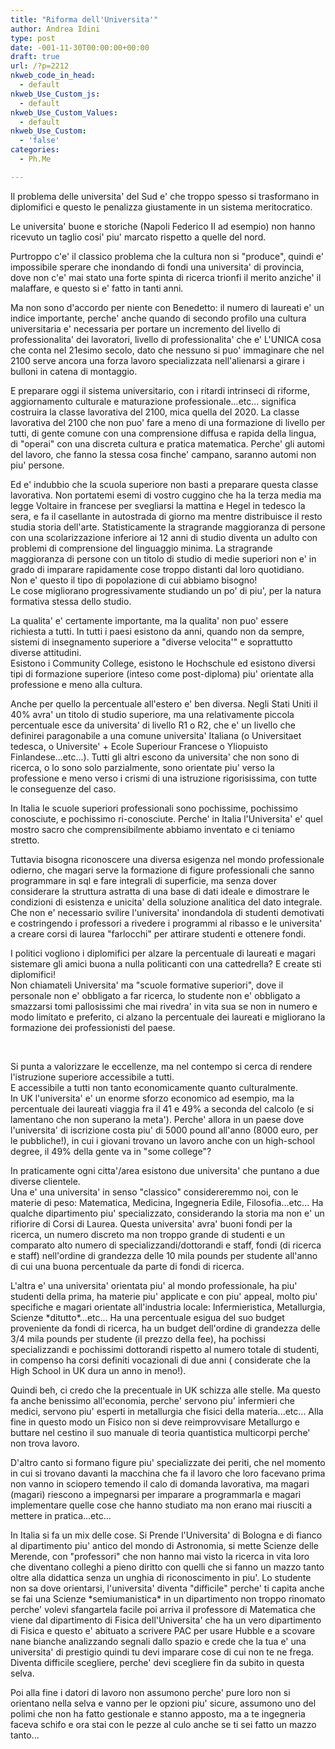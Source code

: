 ```yaml
---
title: "Riforma dell'Universita'"
author: Andrea Idini
type: post
date: -001-11-30T00:00:00+00:00
draft: true
url: /?p=2212
nkweb_code_in_head:
  - default
nkweb_Use_Custom_js:
  - default
nkweb_Use_Custom_Values:
  - default
nkweb_Use_Custom:
  - 'false'
categories:
  - Ph.Me

---
```

Il problema delle universita' del Sud e' che troppo spesso si trasformano in diplomifici e questo le penalizza giustamente in un sistema meritocratico.

Le universita' buone e storiche (Napoli Federico II ad esempio) non hanno ricevuto un taglio cosi' piu' marcato rispetto a quelle del nord.

Purtroppo c'e' il classico problema che la cultura non si "produce", quindi e' impossibile sperare che inondando di fondi una universita' di provincia, dove non c'e' mai stato una forte spinta di ricerca trionfi il merito anziche' il malaffare, e questo si e' fatto in tanti anni.

Ma non sono d'accordo per niente con Benedetto: il numero di laureati e' un indice importante, perche' anche quando di secondo profilo una cultura universitaria e' necessaria per portare un incremento del livello di professionalita' dei lavoratori, livello di professionalita' che e' L'UNICA cosa che conta nel 21esimo secolo, dato che nessuno si puo' immaginare che nel 2100 serve ancora una forza lavoro specializzata nell'alienarsi a girare i bulloni in catena di montaggio.

E preparare oggi il sistema universitario, con i ritardi intrinseci di riforme, aggiornamento culturale e maturazione professionale...etc... significa costruira la classe lavorativa del 2100, mica quella del 2020. La classe lavorativa del 2100 che non puo' fare a meno di una formazione di livello per tutti, di gente comune con una comprensione diffusa e rapida della lingua, di "operai" con una discreta cultura e pratica matematica. Perche' gli automi del lavoro, che fanno la stessa cosa finche' campano, saranno automi non piu' persone.

Ed e' indubbio che la scuola superiore non basti a preparare questa classe lavorativa. Non portatemi esemi di vostro cuggino che ha la terza media ma legge Voltaire in francese per svegliarsi la mattina e Hegel in tedesco la sera, e fa il casellante in autostrada di giorno ma mentre distribuisce il resto studia storia dell'arte. Statisticamente la stragrande maggioranza di persone con una scolarizzazione inferiore ai 12 anni di studio diventa un adulto con problemi di comprensione del linguaggio minima. La stragrande maggioranza di persone con un titolo di studio di medie superiori non e' in grado di imparare rapidamente cose troppo distanti dal loro quotidiano.  
Non e' questo il tipo di popolazione di cui abbiamo bisogno!  
Le cose migliorano progressivamente studiando un po' di piu', per la natura formativa stessa dello studio.

La qualita' e' certamente importante, ma la qualita' non puo' essere richiesta a tutti. In tutti i paesi esistono da anni, quando non da sempre, sistemi di insegnamento superiore a "diverse velocita'" e soprattutto diverse attitudini.  
Esistono i Community College, esistono le Hochschule ed esistono diversi tipi di formazione superiore (inteso come post-diploma) piu' orientate alla professione e meno alla cultura.

Anche per quello la percentuale all'estero e' ben diversa. Negli Stati Uniti il 40% avra' un titolo di studio superiore, ma una relativamente piccola percentuale esce da universita' di livello R1 o R2, che e' un livello che definirei paragonabile a una comune universita' Italiana (o Universitaet tedesca, o Universite' + Ecole Superiour Francese o Yliopuisto Finlandese...etc...). Tutti gli altri escono da universita' che non sono di ricerca, o lo sono solo parzialmente, sono orientate piu' verso la professione e meno verso i crismi di una istruzione rigorisissima, con tutte le conseguenze del caso.

In Italia le scuole superiori professionali sono pochissime, pochissimo conosciute, e pochissimo ri-conosciute. Perche' in Italia l'Universita' e' quel mostro sacro che comprensibilmente abbiamo inventato e ci teniamo stretto.

Tuttavia bisogna riconoscere una diversa esigenza nel mondo professionale odierno, che magari serve la formazione di figure professionali che sanno programmare in sql e fare integrali di superficie, ma senza dover considerare la struttura astratta di una base di dati ideale e dimostrare le condizioni di esistenza e unicita' della soluzione analitica del dato integrale.  
Che non e' necessario svilire l'universita' inondandola di studenti demotivati e costringendo i professori a rivedere i programmi al ribasso e le universita' a creare corsi di laurea "farlocchi" per attirare studenti e ottenere fondi.

I politici vogliono i diplomifici per alzare la percentuale di laureati e magari sistemare gli amici buona a nulla politicanti con una cattedrella? E create sti diplomifici!  
Non chiamateli Universita' ma "scuole formative superiori", dove il personale non e' obbligato a far ricerca, lo studente non e' obbligato a smazzarsi tomi pallosissimi che mai rivedra' in vita sua se non in numero e modo limitato e preferito, ci alzano la percentuale dei laureati e migliorano la formazione dei professionisti del paese.

&nbsp;

<span class="UFICommentBody">Si punta a valorizzare le eccellenze, ma nel contempo si cerca di rendere l'istruzione superiore accessibile a tutti.<br /> E accessibile a tutti non tanto economicamente quanto culturalmente.<br /> In UK l'universita' e' un enorme sforzo economico ad esempio, ma la percentuale dei laureati viaggia fra il 41 e 49% a seconda del calcolo (e si lamentano che non superano la meta'). Perche' allora in un paese dove l'universita' di iscrizione costa piu' di 5000 pound all'anno (8000 euro, per le pubbliche!), in cui i giovani trovano un lavoro anche con un high-school degree, il 49% della gente va in "some college"?</span>

In praticamente ogni citta'/area esistono due universita' che puntano a due diverse clientele.  
Una e' una universita' in senso "classico" considereremmo noi, con le materie di peso: Matematica, Medicina, Ingegneria Edile, Filosofia...etc... Ha qualche dipartimento piu' specializzato, considerando la storia ma non e' un rifiorire di Corsi di Laurea. Questa universita' avra' buoni fondi per la ricerca, un numero discreto ma non troppo grande di studenti e un comparato alto numero di specializzandi/dottorandi e staff, fondi (di ricerca e staff) nell'ordine di grandezza delle 10 mila pounds per studente all'anno di cui una buona percentuale da parte di fondi di ricerca.

L'altra e' una universita' orientata piu' al mondo professionale, ha piu' studenti della prima, ha materie piu' applicate e con piu' appeal, molto piu' specifiche e magari orientate all'industria locale: Infermieristica, Metallurgia, Scienze \*ditutto\*...etc... Ha una percentuale esigua del suo budget proveniente da fondi di ricerca, ha un budget dell'ordine di grandezza delle 3/4 mila pounds per studente (il prezzo della fee), ha pochissi specializzandi e pochissimi dottorandi rispetto al numero totale di studenti, in compenso ha corsi definiti vocazionali di due anni ( considerate che la High School in UK dura un anno in meno!).

Quindi beh, ci credo che la precentuale in UK schizza alle stelle. Ma questo fa anche benissimo all'economia, perche' servono piu' infermieri che medici, servono piu' esperti in metallurgia che fisici della materia...etc... Alla fine in questo modo un Fisico non si deve reimprovvisare Metallurgo e buttare nel cestino il suo manuale di teoria quantistica multicorpi perche' non trova lavoro.

D'altro canto si formano figure piu' specializzate dei periti, che nel momento in cui si trovano davanti la macchina che fa il lavoro che loro facevano prima non vanno in sciopero temendo il calo di domanda lavorativa, ma magari (magari) riescono a impegnarsi per imparare a programmarla e magari implementare quelle cose che hanno studiato ma non erano mai riusciti a mettere in pratica...etc...

In Italia si fa un mix delle cose. Si Prende l'Universita' di Bologna e di fianco al dipartimento piu' antico del mondo di Astronomia, si mette Scienze delle Merende, con "professori" che non hanno mai visto la ricerca in vita loro che diventano colleghi a pieno diritto con quelli che si fanno un mazzo tanto oltre alla didattica senza un unghia di riconoscimento in piu'. Lo studente non sa dove orientarsi, l'universita' diventa "difficile" perche' ti capita anche se fai una Scienze \*semiumanistica\* in un dipartimento non troppo rinomato perche' volevi sfangartela facile poi arriva il professore di Matematica che viene dal dipartimento di Fisica dell'Universita' che ha un vero dipartimento di Fisica e questo e' abituato a scrivere PAC per usare Hubble e a scovare nane bianche analizzando segnali dallo spazio e crede che la tua e' una universita' di prestigio quindi tu devi imparare cose di cui non te ne frega. Diventa difficile scegliere, perche' devi scegliere fin da subito in questa selva.

Poi alla fine i datori di lavoro non assumono perche' pure loro non si orientano nella selva e vanno per le opzioni piu' sicure, assumono uno del polimi che non ha fatto gestionale e stanno apposto, ma a te ingegneria faceva schifo e ora stai con le pezze al culo anche se ti sei fatto un mazzo tanto...